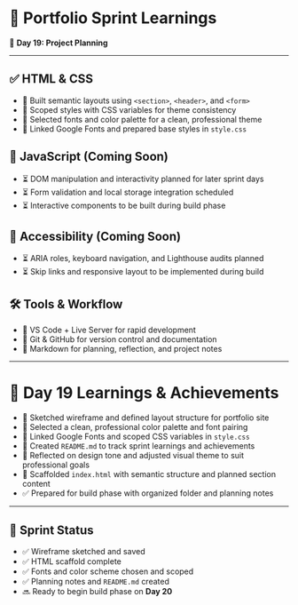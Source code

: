 # 🧠 Portfolio Sprint Learnings  
📅 **Day 19: Project Planning**

---

## ✅ HTML & CSS  
- 🔹 Built semantic layouts using `<section>`, `<header>`, and `<form>`  
- 🔹 Scoped styles with CSS variables for theme consistency  
- 🔹 Selected fonts and color palette for a clean, professional theme  
- 🔹 Linked Google Fonts and prepared base styles in `style.css`  

## 🧠 JavaScript (Coming Soon)  
- ⏳ DOM manipulation and interactivity planned for later sprint days  
- ⏳ Form validation and local storage integration scheduled  
- ⏳ Interactive components to be built during build phase  

## 🧠 Accessibility (Coming Soon)  
- ⏳ ARIA roles, keyboard navigation, and Lighthouse audits planned  
- ⏳ Skip links and responsive layout to be implemented during build  

## 🛠️ Tools & Workflow  
- 🧰 VS Code + Live Server for rapid development  
- 🧰 Git & GitHub for version control and documentation  
- 🧰 Markdown for planning, reflection, and project notes  

---

# 🧠 Day 19 Learnings & Achievements

- 🧩 Sketched wireframe and defined layout structure for portfolio site
- 🎨 Selected a clean, professional color palette and font pairing
- 🔗 Linked Google Fonts and scoped CSS variables in `style.css`
- 🧾 Created `README.md` to track sprint learnings and achievements
- 🧠 Reflected on design tone and adjusted visual theme to suit professional goals
- 🧱 Scaffolded `index.html` with semantic structure and planned section content
- ✅ Prepared for build phase with organized folder and planning notes

---

## 📌 Sprint Status  
- ✅ Wireframe sketched and saved  
- ✅ HTML scaffold complete  
- ✅ Fonts and color scheme chosen and scoped  
- ✅ Planning notes and `README.md` created  
- 🔜 Ready to begin build phase on **Day 20**
